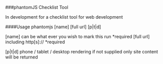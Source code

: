 ###phantomJS Checklist Tool

In development for a checklist tool for web development


####Usage
phantomjs [name] [full url] [p|t|d]

[name] can be what ever you wish to mark this run *required
[full url] including http[s]:// *required

[p|t|d] phone / tablet / desktop rendering
if not supplied only site content will be returned
